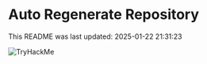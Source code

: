# Auto Regenerate Repository

This README was last updated: 2025-01-22 21:31:23

 ![TryHackMe](https://tryhackme.com/badge/533634)